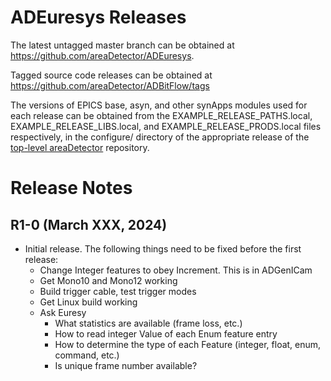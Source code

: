 ADEuresys Releases
==================

The latest untagged master branch can be obtained at
https://github.com/areaDetector/ADEuresys.

Tagged source code releases can be obtained at
https://github.com/areaDetector/ADBitFlow/tags

The versions of EPICS base, asyn, and other synApps modules used for each release can be obtained from 
the EXAMPLE_RELEASE_PATHS.local, EXAMPLE_RELEASE_LIBS.local, and EXAMPLE_RELEASE_PRODS.local
files respectively, in the configure/ directory of the appropriate release of the 
[top-level areaDetector](https://github.com/areaDetector/areaDetector) repository.


Release Notes
=============

R1-0 (March XXX, 2024)
-------------------
* Initial release.
  The following things need to be fixed before the first release:
  - Change Integer features to obey Increment.  This is in ADGenICam
  - Get Mono10 and Mono12 working
  - Build trigger cable, test trigger modes
  - Get Linux build working
  - Ask Euresy
    - What statistics are available (frame loss, etc.)
    - How to read integer Value of each Enum feature entry
    - How to determine the type of each Feature (integer, float, enum, command, etc.)
    - Is unique frame number available?
